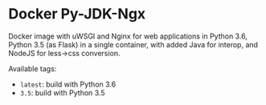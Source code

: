 # Docker Py-JDK-Ngx

Docker image with uWSGI and Nginx for web applications in Python 3.6, Python 3.5 (as Flask) in a single container, with added Java for interop, and NodeJS for less->css conversion.

Available tags:
- `latest`: build with Python 3.6
- `3.5`: build with Python 3.5

